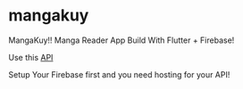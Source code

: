 # mangakuy

MangaKuy!!
Manga Reader App Build With Flutter + Firebase!

Use this [API](https://github.com/amrulizwan/manga-api)

Setup Your Firebase first and you need hosting for your API!
